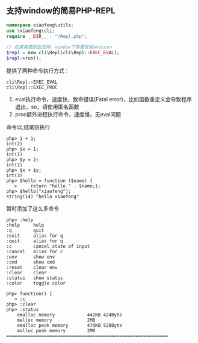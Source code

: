 ## 支持window的简易PHP-REPL

~~~ php
namespace xiaofeng\utils;
use \xiaofeng\cli;
require __DIR__ . "/Repl.php";

// 如果需要颜色支持，window下需要安装ansicon
$repl = new cli\Repl(cli\Repl::EXEC_EVAL);
$repl->run();
~~~

提供了两种命令执行方式：

~~~
cli\Repl::EXEC_EVAL
cli\Repl::EXEC_PROC
~~~

1. eval执行命令，速度快，致命错误(Fatal error)，比如函数重定义会导致程序退出，so，请使用匿名函数
2. proc额外进程执行命令，速度慢，无eval问题


命令以;结尾则执行
~~~
php> 1 + 1;
int(2)
php> $x = 1;
int(1)
php> $y = 2;
int(2)
php> $x + $y;
int(3)
php> $hello = function ($name) {
   >     return "hello " . $name;};
php> $hello("xiaofeng");
string(14) "hello xiaofeng"
~~~

暂时添加了这么多命令
~~~
php> :help
:help     help
:q        quit
:exit     alias for q
:quit     alias for q
:c        cancel state of input
:cancel   alias for c
:env      show env
:cmd      show cmd
:reset    clear env
:clear    clear
:status   show status
:color    toggle color

php> function() {
   > :c
php> :clear
php> :status
    emalloc memory            442KB 424Byte
    malloc memory             2MB
    emalloc peak memory       470KB 528Byte
    malloc peak memory        2MB
============================================================
~~~
